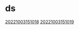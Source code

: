 # ds
[20221003151018](/zet/20221003151018/README.md)
[20221003151019](/zet/20221003151019/README.md)

